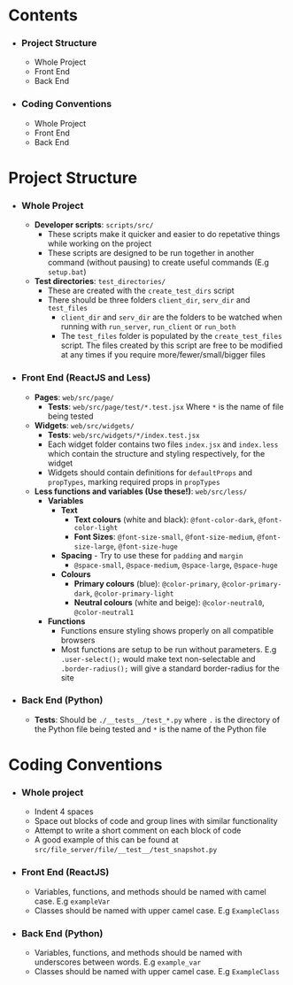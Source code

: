 # Contents
  * ### Project Structure
    * Whole Project
    * Front End
    * Back End
  * ### Coding Conventions
    * Whole Project
    * Front End
    * Back End

# Project Structure
  * ### Whole Project
    * **Developer scripts**: `scripts/src/`
      * These scripts make it quicker and easier to do repetative things while working on the project
      * These scripts are designed to be run together in another command (without pausing) to create useful commands (E.g `setup.bat`)
    * **Test directories**: `test_directories/`
      * These are created with the `create_test_dirs` script
      * There should be three folders `client_dir`, `serv_dir` and `test_files`
        * `client_dir` and `serv_dir` are the folders to be watched when running with `run_server`, `run_client` or `run_both`
        * The `test_files` folder is populated by the `create_test_files` script. The files created by this script are free to be modified at any times if you require more/fewer/small/bigger files
  * ### Front End (ReactJS and Less) 
    * **Pages**: `web/src/page/`
      * **Tests**: `web/src/page/test/*.test.jsx` Where `*` is the name of file being tested
    * **Widgets**: `web/src/widgets/`
      * **Tests**: `web/src/widgets/*/index.test.jsx`
      * Each widget folder contains two files `index.jsx` and `index.less` which contain the structure and styling respectively, for the widget
      * Widgets should contain definitions for `defaultProps` and `propTypes`, marking required props in `propTypes`
    * **Less functions and variables (Use these!)**: `web/src/less/`
      * **Variables**
        * **Text**
          * **Text colours** (white and black): `@font-color-dark`, `@font-color-light`
          * **Font Sizes**: `@font-size-small`, `@font-size-medium`, `@font-size-large`, `@font-size-huge`
        * **Spacing** - Try to use these for `padding` and `margin`
          * `@space-small`, `@space-medium`, `@space-large`, `@space-huge`
        * **Colours** 
          * **Primary colours** (blue): `@color-primary`, `@color-primary-dark`, `@color-primary-light`
          * **Neutral colours** (white and beige): `@color-neutral0`, `@color-neutral1`
      * **Functions**
        * Functions ensure styling shows properly on all compatible browsers
        * Most functions are setup to be run without parameters. E.g `.user-select();` would make text non-selectable and `.border-radius();` will give a standard border-radius for the site
  * ### Back End (Python)
    * **Tests**: Should be `./__tests__/test_*.py` where `.` is the directory of the Python file being tested and `*` is the name of the Python file
  
# Coding Conventions
  * ### Whole project
    * Indent 4 spaces
    * Space out blocks of code and group lines with similar functionality
    * Attempt to write a short comment on each block of code
    * A good example of this can be found at `src/file_server/file/__test__/test_snapshot.py`
  * ### Front End (ReactJS)
    * Variables, functions, and methods should be named with camel case. E.g `exampleVar`
    * Classes should be named with upper camel case. E.g `ExampleClass`
  * ### Back End (Python)
    * Variables, functions, and methods should be named with underscores between words. E.g `example_var`
    * Classes should be named with upper camel case. E.g `ExampleClass`

